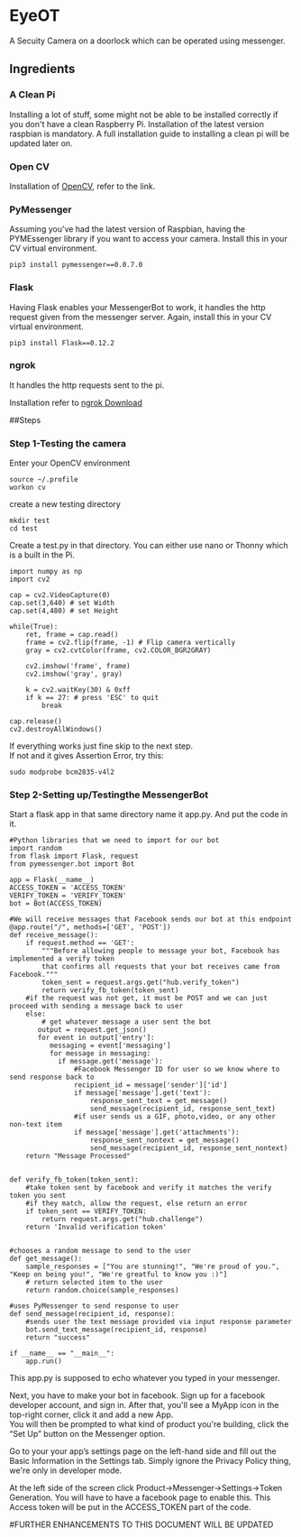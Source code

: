 # EyeOT

A Secuity Camera on a doorlock which can be operated using messenger.


## Ingredients

### A Clean Pi
Installing a lot of stuff, some might not be able to be installed correctly if you don't have a clean Raspberry Pi. Installation of the latest version raspbian is mandatory. A full installation guide to installing a clean pi will be updated later on.

### Open CV
Installation of [OpenCV](https://www.pyimagesearch.com/2017/09/04/raspbian-stretch-install-opencv-3-python-on-your-raspberry-pi/), refer to the link.

### PyMessenger
Assuming you've had the latest version of Raspbian, having the PYMEssenger library if you want to access your camera. 
Install this in your CV virtual environment.
```
pip3 install pymessenger==0.0.7.0
```
### Flask
Having Flask enables your MessengerBot to work, it handles the http request given from the messenger server. Again, install this in your CV virtual environment.
```
pip3 install Flask==0.12.2
```
### ngrok
It handles the http requests sent to the pi.

Installation refer to [ngrok Download](https://gist.github.com/jwebcat/ecaac7bc7ee26e01cd4a)

##Steps
### Step 1-Testing the camera
Enter your OpenCV environment
```
source ~/.profile
workon cv
```
create a new testing directory
```
mkdir test
cd test
```
Create a test.py in that directory. You can either use nano or Thonny which is a built in the Pi.
```
import numpy as np
import cv2

cap = cv2.VideoCapture(0)
cap.set(3,640) # set Width
cap.set(4,480) # set Height
 
while(True):
    ret, frame = cap.read()
    frame = cv2.flip(frame, -1) # Flip camera vertically
    gray = cv2.cvtColor(frame, cv2.COLOR_BGR2GRAY)
    
    cv2.imshow('frame', frame)
    cv2.imshow('gray', gray)
    
    k = cv2.waitKey(30) & 0xff
    if k == 27: # press 'ESC' to quit
        break

cap.release()
cv2.destroyAllWindows()
```
If everything works just fine skip to the next step. </br>If not and it gives Assertion Error, try this:
```
sudo modprobe bcm2835-v4l2
```
### Step 2-Setting up/Testingthe MessengerBot
Start a flask app in that same directory name it app.py. And put the code in it.</br>
```
#Python libraries that we need to import for our bot
import random
from flask import Flask, request
from pymessenger.bot import Bot
 
app = Flask(__name__)
ACCESS_TOKEN = 'ACCESS_TOKEN'
VERIFY_TOKEN = 'VERIFY_TOKEN'
bot = Bot(ACCESS_TOKEN)
 
#We will receive messages that Facebook sends our bot at this endpoint 
@app.route("/", methods=['GET', 'POST'])
def receive_message():
    if request.method == 'GET':
        """Before allowing people to message your bot, Facebook has implemented a verify token
        that confirms all requests that your bot receives came from Facebook.""" 
        token_sent = request.args.get("hub.verify_token")
        return verify_fb_token(token_sent)
    #if the request was not get, it must be POST and we can just proceed with sending a message back to user
    else:
        # get whatever message a user sent the bot
       output = request.get_json()
       for event in output['entry']:
          messaging = event['messaging']
          for message in messaging:
            if message.get('message'):
                #Facebook Messenger ID for user so we know where to send response back to
                recipient_id = message['sender']['id']
                if message['message'].get('text'):
                    response_sent_text = get_message()
                    send_message(recipient_id, response_sent_text)
                #if user sends us a GIF, photo,video, or any other non-text item
                if message['message'].get('attachments'):
                    response_sent_nontext = get_message()
                    send_message(recipient_id, response_sent_nontext)
    return "Message Processed"
 
 
def verify_fb_token(token_sent):
    #take token sent by facebook and verify it matches the verify token you sent
    #if they match, allow the request, else return an error 
    if token_sent == VERIFY_TOKEN:
        return request.args.get("hub.challenge")
    return 'Invalid verification token'
 
 
#chooses a random message to send to the user
def get_message():
    sample_responses = ["You are stunning!", "We're proud of you.", "Keep on being you!", "We're greatful to know you :)"]
    # return selected item to the user
    return random.choice(sample_responses)
 
#uses PyMessenger to send response to user
def send_message(recipient_id, response):
    #sends user the text message provided via input response parameter
    bot.send_text_message(recipient_id, response)
    return "success"
 
if __name__ == "__main__":
    app.run()

```
This app.py is supposed to echo whatever you typed in your messenger.</br>

Next, you have to make your bot in facebook.
Sign up for a facebook developer account, and sign in. After that, you'll see a MyApp icon in the top-right corner, click it and add a new App.</br>
You will then be prompted to what kind of product you're building, click the “Set Up” button on the Messenger option.</br>

Go to your your app’s settings page on the left-hand side and fill out the Basic Information in the Settings tab. Simply ignore the Privacy Policy thing, we're only in developer mode.</br>

At the left side of the screen click Product->Messenger->Settings->Token Generation. You will have to have a facebook page to enable this. This Access token will be put in the ACCESS_TOKEN part of the code.</br>




#FURTHER ENHANCEMENTS TO THIS DOCUMENT WILL BE UPDATED





